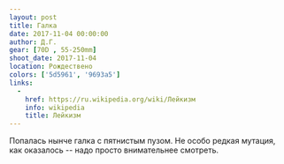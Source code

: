 ```yaml
---
layout: post
title: Галка
date: 2017-11-04 00:00:00
author: Д.Г.
gear: [70D , 55-250mm]
shoot_date: 2017-11-04
location: Рождествено
colors: ['5d5961', '9693a5']
links:
  -
    href: https://ru.wikipedia.org/wiki/Лейкизм
    info: wikipedia
    title: Лейкизм
---
```

Попалась нынче галка с пятнистым пузом. Не особо редкая мутация, как оказалось -- надо просто внимательнее смотреть.
